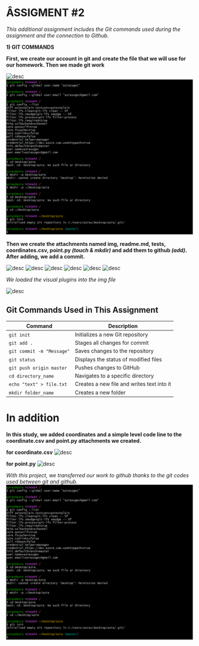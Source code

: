 # ÂSSIGMENT #2

*This additional assignment includes the Git commands used during the assignment and the connection to Github.*

**1) GIT COMMANDS**

__First, we create our account in git and create the file that we will use for our homework. Then we made git work__

![desc](img/st1.jpg)
![st1](img/st1.png)

__Then we create the attachments named img, readme.md, tests, coordinates.csv, point.py *(touch & mkdir)* and add them to github *(add)*. After adding, we add a commit.__

![desc](img/st2.jpg)
![desc](img/st3.jpg)
![desc](img/st4.jpg)
![desc](img/st5.jpg)
![desc](img/st6.jpg)
![desc](img/st7.jpg)

*We loaded the visual plugins into the img file*

![desc](img/st8.jpg)

## Git Commands Used in This Assignment

| Command | Description |
|---------|-------------|
| `git init` | Initializes a new Git repository |
| `git add .` | Stages all changes for commit |
| `git commit -m "Message"` | Saves changes to the repository |
| `git status` | Displays the status of modified files |
| `git push origin master` | Pushes changes to GitHub |
| `cd directory_name` | Navigates to a specific directory |
| `echo "text" > file.txt` | Creates a new file and writes text into it |
| `mkdir folder_name` | Creates a new folder |

# In addition

__In this study, we added coordinates and a simple level code line to the coordinate.csv and point.py attachments we created.__

**for coordinate.csv**
![desc](img/st9.jpg)

**for point.py**
![desc](img/st10.jpg)

_With this project, we transferred our work to github thanks to the git codes used between git and github._
![st1](img/st1.png)
